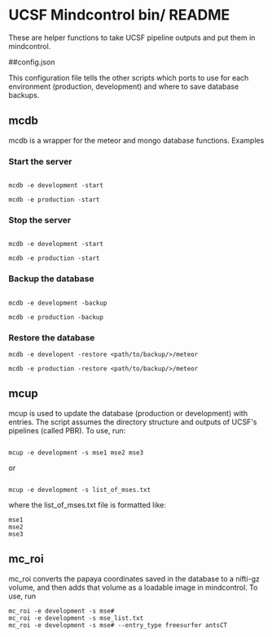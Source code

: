 # UCSF Mindcontrol bin/ README

These are helper functions to take UCSF pipeline outputs and put them in mindcontrol.

##config.json

This configuration file tells the other scripts which ports to use for each environment (production, development) and where to save database backups.

## mcdb

mcdb is a wrapper for the meteor and mongo database functions. Examples


### Start the server

```

mcdb -e development -start

mcdb -e production -start

```

### Stop the server

```

mcdb -e development -start

mcdb -e production -start

```

### Backup the database

```

mcdb -e development -backup

mcdb -e production -backup

```

### Restore the database

```
mcdb -e developent -restore <path/to/backup/>/meteor

mcdb -e production -restore <path/to/backup/>/meteor

```

## mcup

mcup is used to update the database (production or development) with entries. The script assumes the directory structure and outputs of UCSF's pipelines (called PBR). To use, run:

```

mcup -e development -s mse1 mse2 mse3

```

or

```

mcup -e development -s list_of_mses.txt

```

where the list_of_mses.txt file is formatted like:

```
mse1
mse2
mse3
```

## mc_roi

mc_roi converts the papaya coordinates saved in the database to a nifti-gz volume, and then adds that volume as a loadable image in mindcontrol. To use, run

```
mc_roi -e development -s mse# 
mc_roi -e development -s mse_list.txt 
mc_roi -e development -s mse# --entry_type freesurfer antsCT
```

